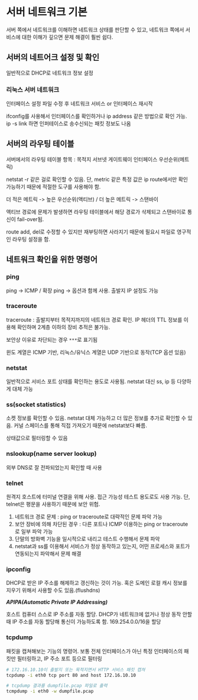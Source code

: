 # 서버 네트워크 기본

서버 쪽에서 네트워크를 이해하면 네트워크 상태를 판단할 수 있고, 네트워크 쪽에서 서비스에 대한 이해가 깊으면 문제 해결이 훨씬 쉽다.

## 서버의 네트어크 설정 및 확인

일반적으로 DHCP로 네트워크 정보 설정

### 리눅스 서버 네트워크

인터페이스 설정 파일 수정 후 네트워크 서비스 or 인터페이스 재시작

ifconfig를 사용해서 인터페이스를 확인하거나 ip address 같은 방법으로 확인 가능. ip -s link 하면 인퍼테이스로 송수신되는 패킷 정보도 나옴

## 서버의 라우팅 테이블

서버에서의 라우팅 테이블 항목 : 목적지 서브넷 게이트웨이 인터페이스 우선순위(메트릭)

netstat -r 같은 걸로 확인할 수 있음. 단, metric 같은 특정 값은 ip route에서만 확인 가능하기 때문에 적절한 도구를 사용해야 함.

더 적은 메트릭 -> 높은 우선순위(액티브) / 더 높은 메트릭 -> 스탠바이

액티브 경로에 문제가 발생하면 라우팅 테이블에서 해당 경로가 삭제되고 스탠바이로 통신이 fail-over됨.

route add, del로 수정할 수 있지만 재부팅하면 사라지기 때문에 필요시 파일로 영구적인 라우팅 설정을 함.

## 네트워크 확인을 위한 명령어

### ping

ping -> ICMP / 확장 ping -> 옵션과 함께 사용. 출발지 IP 설정도 가능

### traceroute

traceroute : 출발지부터 목적지까지의 네트워크 경로 확인. IP 헤더의 TTL 정보를 이용해 확인하며 2계층 이하의 장비 추적은 불가능.

보안상 이유로 차단되는 경우 `***`로 표기됨

윈도 계열은 ICMP 기반, 리눅스/유닉스 계열은 UDP 기반으로 동작(TCP 옵션 있음)

### netstat

일반적으로 서비스 포트 상태를 확인하는 용도로 사용됨. netstat 대신 ss, ip 등 다양하게 대체 가능

### ss(socket statistics)

소켓 정보를 확인할 수 있음. netstat 대체 가능하고 더 많은 정보를 추가로 확인할 수 있음. 커널 스페이스를 통해 직접 가져오기 때문에 netstat보다 빠름.

상태값으로 필터링할 수 있음

### nslookup(name server lookup)

외부 DNS로 잘 전파되었는지 확인할 때 사용

### telnet

원격지 호스트에 터미널 연결을 위해 사용. 접근 가능성 테스트 용도로도 사용 가능. 단, telnet은 평문을 사용하기 때문에 보안 위험.

1. 네트워크 경로 문제 : ping or traceroute로 대략적인 문제 파악 가능
2. 보안 장비에 의해 차단된 경우 : 다른 포트나 ICMP 이용하는 ping or traceroute로 일부 파악 가능
3. 단말의 방화벽 기능을 일시적으로 내리고 테스트 수행해서 문제 파악
4. netstat과 ss를 이용해서 서비스가 정상 동작하고 있는지, 어떤 프로세스와 포트가 연동되는지 파악해서 문제 해결

### ipconfig

DHCP로 받은 IP 주소를 해제하고 갱신하는 것이 가능. 혹은 도메인 로컬 캐시 정보를 지우기 위해서 사용할 수도 있음.(flushdns)

***APIPA(Automatic Private IP Addressing)***

호스트 컴퓨터 스스로 IP 주소를 자동 할당. DHCP가 네트워크에 없거나 정상 동작 안할 때 IP 주소를 자동 할당해 통신이 가능하도록 함. 169.254.0.0/16을 할당

### tcpdump

패킷을 캡쳐해보는 기능의 명령어. 보통 전체 인터페이스가 아닌 특정 인터페이스의 패킷만 필터링하고, IP 주소 포트 등으로 필터링

```bash
# 172.16.10.10이 출발지 또는 목적지면서 HTTP 서비스 패킷 캡쳐
tcpdump -i eth0 tcp port 80 and host 172.16.10.10

# tcpdump 결과를 dumpfile.pcap 파일로 출력
tcmpdump -i eth0 -w dumpfile.pcap
```
